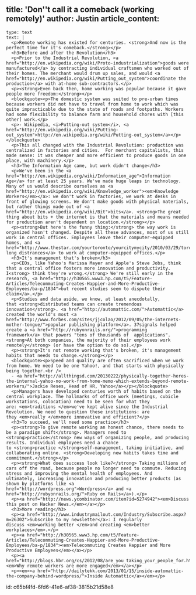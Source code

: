 title: 'Don''t call it a comeback (working remotely)'
author: Justin
article_content:
  -
    type: text
    text: |
      <p>Remote working has existed for centuries. <strong>And now is the perfect time for it's comeback.</strong></p>
      <h3>Before and after the Revolution</h3>
      <p>Prior to the Industrial Revolution, <a href="http://en.wikipedia.org/wiki/Proto-industrialization">goods were manufactured</a> by contracting individual craftsmen who worked out of their homes. The merchant would drum up sales, and would <a href="http://en.wikipedia.org/wiki/Putting_out_system">coordinate the production</a> with at-home sub-contractors.</p>
      <p><strong>Even back then, home working was popular because it gave people more freedom:</strong></p>
      <blockquote><p>The domestic system was suited to pre-urban times because workers did not have to travel from home to work which was quite impracticable due to the state of roads and footpaths. Workers had some flexibility to balance farm and household chores with [this other] work.</p>
      <p>- Wikipedia, <i>Putting-out system</i>, <a href="http://en.wikipedia.org/wiki/Putting-out_system">http://en.wikipedia.org/wiki/Putting-out_system</a></p></blockquote>
      <p>This all changed with the Industrial Revolution: production was centralized in factories and cities.  For merchant capitalists, this made sense: it was cheaper and more efficient to produce goods in one place, with machinery.</p>
      <h3>The Information Age came, but work didn't change</h3>
      <p>We've been in the <a href="http://en.wikipedia.org/wiki/Information_age">Information Age</a> for at least 25 years. We've made huge leaps in technology. Many of us would describe ourselves as <a href="http://en.wikipedia.org/wiki/Knowledge_worker"><em>Knowledge Workers</em></a>: we don't work in factories, we work at desks in front of glowing screens. We don't make goods with physical materials, but rather things made out of <a href="http://en.wikipedia.org/wiki/Bit">bits</a>. <strong>The great thing about bits + the internet is that the materials and means needed for production aren't dependent on location.</strong></p>
      <p><strong>But here's the funny thing:</strong> the way work is organized hasn't changed. Despite all these advances, most of us still work in central offices. Employees leave their computer-equipped homes, and <a href="http://www.thestar.com/yourtoronto/yourcitymycity/2010/03/29/toronto_ranked_last_in_survey_of_commuting_times.html">drive long distrances</a> to work at computer-equipped offices.</p>
      <h3>It's management that's broken</h3>
      <p>CEOs, like Yahoo's Marissa Mayer and Apple's Steve Jobs, think that a central office fosters more innovation and productivity. I<strong> think they're wrong.</strong> We're still early in the research, <a href="http://h30565.www3.hp.com/t5/Feature-Articles/Telecommuting-Creates-Happier-and-More-Productive-Employees/ba-p/1834">but recent studies seem to dispute their claim</a>.</p>
      <p>Studies and data aside, we know, at least anecdotally, that <strong>distributed teams can create tremendous innovation</strong>. <a href="http://automattic.com/">Automattic</a>  created the world's most <a href="http://www.forbes.com/sites/jjcolao/2012/09/05/the-internets-mother-tongue/">popular publishing platform</a>. 37signals helped create a <a href="http://rubyonrails.org/">programming framework</a> that powers "tens of thousands of  applications". <strong>At both companies, the majority of their employees work remotely</strong> (or have the option to do so).</p>
      <p><strong>It's not remote working that's broken, it's management habits that needs to change.</strong></p>
      <blockquote><p>Speed and quality are often sacrificed when we work from home. We need to be one Yahoo!, and that starts with physically being together.<br />
      - <a href="http://allthingsd.com/20130222/physically-together-heres-the-internal-yahoo-no-work-from-home-memo-which-extends-beyond-remote-workers/">Jackie Reses, Head of HR, Yahoo</a></p></blockquote>
      <p>Managers have developed centuries worth of habits based on the central workplace. The hallmarks of office work (meetings, cubicle workstations, colocation) need to be seen for what they are: <em>traditions </em>we've kept alive since the Industrial Revolution. We need to question these institutions: are they <em>really </em>more innovative and efficient?</p>
      <h3>To succeed, we'll need some practice</h3>
      <p><strong>To give remote working an honest chance, there needs to be a paradigm shift</strong>. Managers need to <strong>practice</strong> new ways of organizing people, and producing results. Individual employees need a chance to <strong>practice </strong>self-management, taking initiative, and collaborating online. <strong>Developing new habits takes time and commitment.</strong></p>
      <p><strong>What does success look like?</strong> Taking millions of cars off the road, because people no longer need to commute. Reducing stress and improving the mental health of employees. And ultimately, increasing innovation and producing better products (as shown by platforms like <a href="http://wordpress.org">Wordpress</a> and <a href="http://rubyonrails.org/">Ruby on Rails</a>).</p>
      <p><a href="http://news.ycombinator.com/item?id=5274942"><em>Discuss this post on Hacker News.</em></a></p>
      <h3>More reading</h3>
      <p><a href="http://www.industrymailout.com/Industry/Subscribe.aspx?m=26302">Subscribe to my newsletter</a>: I regularly discuss <em>working better </em>and creating <em>better workplaces</em>.</p>
      <p><a href="http://h30565.www3.hp.com/t5/Feature-Articles/Telecommuting-Creates-Happier-and-More-Productive-Employees/ba-p/1834"><em>Telecommuting Creates Happier and More Productive Employees</em></a></p>
      <p><a href="http://blogs.hbr.org/cs/2012/08/are_you_taking_your_people_for.html"><em>Why remote workers are more engaged</em></a></p>
      <p><em><a href="http://dailytekk.com/2013/01/15/inside-automattic-the-company-behind-wordpress/">Inside Automattic</a></em></p>
      
id: c65bf4fd-6fd6-41e6-af38-3815b21d58e8
